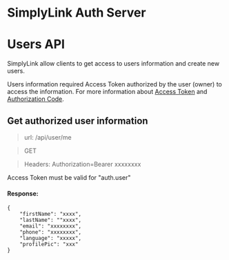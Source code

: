 SimplyLink Auth Server
====================


# Users API

SimplyLink allow clients to get access to users information and create new users. 
 
Users information required Access Token authorized by the user (owner) to access the information.
For more information about [Access Token](../oAuth/access-token.md) and [Authorization Code](../oAuth/authorization-code.md).


## Get authorized user information

> url: /api/user/me

> GET

> Headers: Authorization=Bearer xxxxxxxx
 
 Access Token must be valid for "auth.user"
 
 #### Response: 
 
 ```
 {
     "firstName": "xxxx",
     "lastName": ""xxxx",
     "email": "xxxxxxxx",
     "phone": "xxxxxxxx",
     "language": "xxxxx",
     "profilePic": "xxx"
 }
 ```
 
 


